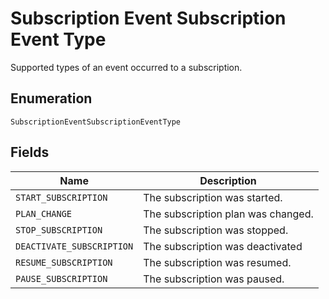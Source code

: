 
# Subscription Event Subscription Event Type

Supported types of an event occurred to a subscription.

## Enumeration

`SubscriptionEventSubscriptionEventType`

## Fields

| Name | Description |
|  --- | --- |
| `START_SUBSCRIPTION` | The subscription was started. |
| `PLAN_CHANGE` | The subscription plan was changed. |
| `STOP_SUBSCRIPTION` | The subscription was stopped. |
| `DEACTIVATE_SUBSCRIPTION` | The subscription was deactivated |
| `RESUME_SUBSCRIPTION` | The subscription was resumed. |
| `PAUSE_SUBSCRIPTION` | The subscription was paused. |

